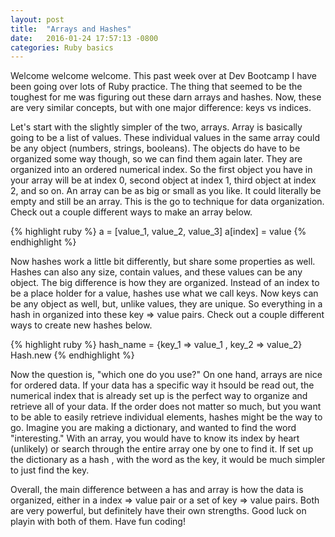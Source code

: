 ```yaml
---
layout: post
title:  "Arrays and Hashes"
date:   2016-01-24 17:57:13 -0800
categories: Ruby basics
---
```

Welcome welcome welcome. This past week over at Dev Bootcamp I have been going over lots of Ruby practice. The thing that seemed to be the toughest for me was figuring out these darn arrays and hashes. Now, these are very similar concepts, but with one major difference: keys vs indices.

Let's start with the slightly simpler of the two, arrays. Array is basically going to be a list of values. These individual values in the same array could be any object (numbers, strings, booleans). The objects do have to be organized some way though, so we can find them again later. They are organized into an ordered numerical index. So the first object you have in your array will be at index 0, second object at index 1, third object at index 2, and so on. An array can be as big or small as you like. It could literally be empty and still be an array. This is the go to technique for data organization. Check out a couple different ways to make an array below.

{% highlight ruby %}
a = [value_1, value_2, value_3]
a[index] = value
{% endhighlight %}

Now hashes work a little bit differently, but share some properties as well. Hashes can also any size, contain values, and these values can be any object. The big difference is how they are organized. Instead of an index to be a place holder for a value, hashes use what we call keys. Now keys can be any object as well, but, unlike values, they are unique. So everything in a hash in organized into these key => value pairs. Check out a couple different ways to create new hashes below.

{% highlight ruby %}
hash_name = {key_1 => value_1 , key_2 => value_2}
Hash.new
{% endhighlight %}

Now the question is, "which one do you use?" On one hand, arrays are nice for ordered data. If your data has a specific way it hsould be read out, the numerical index that is already set up is the perfect way to organize and retrieve all of your data. If the order does not matter so much, but you want to be able to easily retrieve individual elements, hashes might be the way to go. Imagine you are making a dictionary, and wanted to find the word "interesting." With an array, you would have to know its index by heart (unlikely) or search through the entire array one by one to find it. If set up the dictionary as a hash , with the word as the key, it would be much simpler to just find the key.

Overall, the main difference between a has and array is how the data is organized, either in a index => value pair or a set of key => value pairs. Both are very powerful, but definitely have their own strengths. Good luck on playin with both of them. Have fun coding!